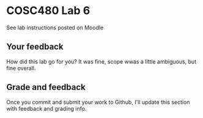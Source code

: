 # COSC480 Lab 6

See lab instructions posted on Moodle 

## Your feedback

How did this lab go for you?
It was fine, scope wwas a little ambiguous, but fine overall.
## Grade and feedback

Once you commit and submit your work to Github, I'll update this section with feedback and grading info.
